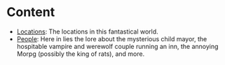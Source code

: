 <!-- TITLE: Notes -->
<!-- SUBTITLE: Contains scribbles and doodles scratched down in all haste between eldritch blasts and the like -->

# Content
* [Locations](/notes/locations): The locations in this fantastical world.
* [People](/notes/people): Here in lies the lore about the mysterious child mayor, the hospitable vampire and werewolf couple running an inn, the annoying Morpg (possibly the king of rats), and more.